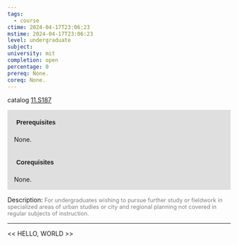 ```yaml
---
tags:
  - course
ctime: 2024-04-17T23:06:23
mstime: 2024-04-17T23:06:23
level: undergraduate
subject: 
university: mit
completion: open
percentage: 0
prereq: None.
coreq: None.
---
```


catalog [11.S187](http://student.mit.edu/catalog/m11a.html#11.S187)

<span style="display: block; padding: 15px; background-color: rgb(100, 100, 100, 0.2);"><font id="m_prereq698_0" style="display: block; font-family: Arial, sans-serif; font-weight: bold; padding: 5px">Prerequisites</font><br><span id="prereq698_0">None.</span></span>
<span style="display: block; padding: 15px; background-color: rgb(100, 100, 100, 0.2);"><font id="m_coreq698_0" style="display: block; font-family: Arial, sans-serif; font-weight: bold; padding: 5px">Corequisites</font><br><span id="coreq698_0">None.</span></span>

<font style="">Description:</font>
<font style="color: grey; font-size: 0.8rem;">For undergraduates wishing to pursue further study or fieldwork in specialized areas of urban studies or city and regional planning not covered in regular subjects of instruction.</font>



---

<< HELLO, WORLD >>
